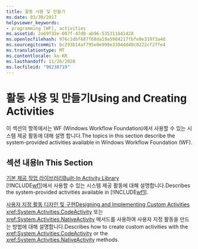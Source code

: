 ```yaml
---
title: 활동 사용 및 만들기
ms.date: 03/30/2017
helpviewer_keywords:
- programming [WF], activities
ms.assetid: 2a69f32e-007f-47d0-ab96-535311641428
ms.openlocfilehash: 976c1dbf687f68da19a5984217fbfe0e319f3a4d
ms.sourcegitcommit: bc293b14af795e0e999e3304dd40c0222cf2ffe4
ms.translationtype: MT
ms.contentlocale: ko-KR
ms.lasthandoff: 11/26/2020
ms.locfileid: "96238719"
---
```

# <a name="using-and-creating-activities"></a><span data-ttu-id="d969a-102">활동 사용 및 만들기</span><span class="sxs-lookup"><span data-stu-id="d969a-102">Using and Creating Activities</span></span>

<span data-ttu-id="d969a-103">이 섹션의 항목에서는 WF (Windows Workflow Foundation)에서 사용할 수 있는 시스템 제공 활동에 대해 설명 합니다.</span><span class="sxs-lookup"><span data-stu-id="d969a-103">The topics in this section describe the system-provided activities available in Windows Workflow Foundation (WF).</span></span>  
  
## <a name="in-this-section"></a><span data-ttu-id="d969a-104">섹션 내용</span><span class="sxs-lookup"><span data-stu-id="d969a-104">In This Section</span></span>  

 [<span data-ttu-id="d969a-105">기본 제공 작업 라이브러리</span><span class="sxs-lookup"><span data-stu-id="d969a-105">Built-In Activity Library</span></span>](net-framework-4-5-built-in-activity-library.md)  
 <span data-ttu-id="d969a-106">[!INCLUDE[wf1](../../../includes/wf1-md.md)]에서 사용할 수 있는 시스템 제공 활동에 대해 설명합니다.</span><span class="sxs-lookup"><span data-stu-id="d969a-106">Describes the system-provided activities available in [!INCLUDE[wf1](../../../includes/wf1-md.md)].</span></span>  
  
 [<span data-ttu-id="d969a-107">사용자 지정 활동 디자인 및 구현</span><span class="sxs-lookup"><span data-stu-id="d969a-107">Designing and Implementing Custom Activities</span></span>](designing-and-implementing-custom-activities.md)  
 <span data-ttu-id="d969a-108"><xref:System.Activities.CodeActivity> 또는 <xref:System.Activities.NativeActivity> 메서드를 사용하여 사용자 지정 활동을 만드는 방법에 대해 설명합니다.</span><span class="sxs-lookup"><span data-stu-id="d969a-108">Describes how to create custom activities with the <xref:System.Activities.CodeActivity> or the <xref:System.Activities.NativeActivity> methods.</span></span>
